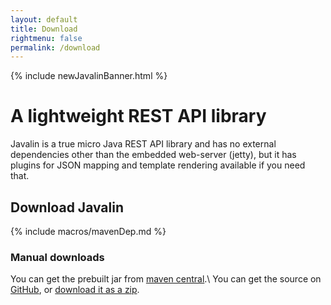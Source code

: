 ```yaml
---
layout: default
title: Download
rightmenu: false
permalink: /download
---
```


{% include newJavalinBanner.html %}

<h1 class="no-margin-top">A lightweight REST API library</h1>

Javalin is a true micro Java REST API library and has no external dependencies
other than the embedded web-server (jetty), but it has plugins for JSON mapping and
template rendering available if you need that.

## Download Javalin
{% include macros/mavenDep.md %}

### Manual downloads
You can get the prebuilt jar from [maven central](https://repo1.maven.org/maven2/io/javalin/javalin/).\\
You can get the source on [GitHub](https://github.com/tipsy/javalin), or [download it as a zip](https://github.com/tipsy/javalin/archive/master.zip).
